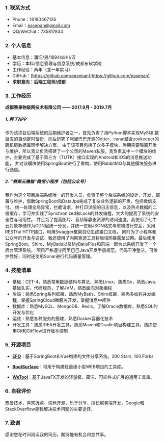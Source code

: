 ### 1. 联系方式

- Phone：18180467126
- Email：easepan@gmail.com
- QQ/WeChat：735817834

### 2. 个人信息

- 基本信息：潘滔/男/1994/四川/汉
- 学历：本科/信息管理与信息系统/成都东软学院
- 工作经验：两年（含一年实习）
- GitHub：[https://github.com/easepan](https://github.com/easepan)
- **求职意向：后端工程师/成都**

### 3. 工作经历

**成都赛果物联网技术有限公司 —— 2017.9月 - 2019.7月**

##### 1. 胖丁APP

作为该项目后端系统的后期维护者之一，首先负责了用Python脚本实现MySQL数据库的自动定时备份，而后研究了阿里巴巴开源的otter、canal结合zookeeper的跨机房数据库同步解决方案。
由于该项目包括了众多子模块，后期需要隔离开发与维护，所以我又负责搭建了一个公司的Maven私服，我负责其中一个模块的维护，主要完成了基于第三方（TUTK）接口实现的Android和IOS的消息推送功能，
并对该模块使用SpringBoot进行了重构，使用RabbitMQ与其他模块服务进行通信。

##### 2. “赛果云撸猫”微信小程序（包括公众号）

我作为这个项目后端系统唯一的开发人员，负责了整个后端系统的设计、开发、部署与维护，借助SpringBoot和DataJpa完成了复杂业务逻辑的开发，包括微信支付。
统一处理全局异常，拦截请求，并打印详细的日志信息，以及热点数据的二级缓存，学习并实践了Synchronized和Lock的并发编程，大大的提高了系统的安全性与可用性。
并且为了提高图片、音频等静态资源的访问速度，我使用了七牛云对象存储作为CDN层统一分发，并统一使用JSON格式与前端进行交互，采用RESTful HTTP接口，利用Swagger框架自动生成接口文档，
同时为了小程序和公众号的开发与调试，我还使用了内网穿透工具将局域网暴露至公网。最后使用SpringBoot、Shiro、MyBatis以及MyBatisPlus和前端一起为此系统开发了一个后台管理系统。
项目严格遵守阿里巴巴Java开发手册规范，代码干净整洁，可维护性好，同时还使用Sonar进行代码质量管理。

### 4. 技能清单

- 基础：CET-4，熟悉常用数据结构与算法，熟悉Linux，熟悉Go，熟悉Java，基础扎实，代码规范，了解JVM，熟悉面向对象编程
- 后端：熟悉Spring系列框架，熟悉MyBatis、Shiro框架，熟悉多线程并发编程，掌握SpringCloud微服务开发，掌握消息中间件
- 数据库：熟悉MySQL、MongoDB、Redis，了解Oracle数据库，熟悉SQL的开发与优化
- 运维：熟悉各种服务的搭建，熟悉Docker容器化技术
- 开发工具：熟悉IDEA开发工具，熟悉Maven和Gradle项目构建工具，熟练使用Git和GitFlow进行版本控制

### 5. 开源项目

- [**EFO**](https://github.com/code4everything/efo)：基于SpringBoot和Vue构建的文件分享系统。200 Stars, 100 Forks

- [**BootSurface**](https://github.com/code4everything/boot-surface)：可用于构建轻量级小型WEB项目的工具库。
    
- [**WeTool**](https://gitee.com/code4everything/wetool)：基于JavaFX开发的轻量级、简洁、可插件式扩展的通用工具箱。

### 6. 自我评价

热爱技术，喜欢折腾，崇尚开源，乐于分享，擅长服务端开发，Google和StackOverflow是我解决技术问题的主要途径。

### 7. 致谢

感谢您花时间阅读我的简历，期待能有机会和您共事。
